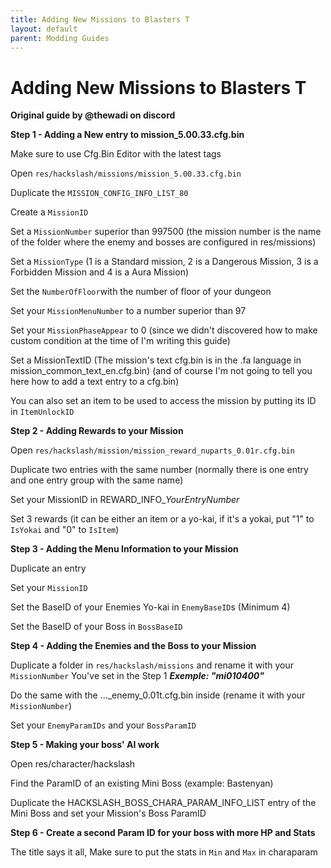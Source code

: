 ```yaml
---
title: Adding New Missions to Blasters T
layout: default
parent: Modding Guides
---
```


# Adding New Missions to Blasters T
**Original guide by @thewadi on discord**

**Step 1 - Adding a New entry to mission_5.00.33.cfg.bin**

Make sure to use Cfg.Bin Editor with the latest tags

Open `res/hackslash/missions/mission_5.00.33.cfg.bin`

Duplicate the `MISSION_CONFIG_INFO_LIST_80`

Create a `MissionID`

Set a `MissionNumber` superior than 997500 (the mission number is the name of the folder where the enemy and bosses are configured in res/missions)

Set a `MissionType` (1 is a Standard mission, 2 is a Dangerous Mission, 3 is a Forbidden Mission and 4 is a Aura Mission)

Set the `NumberOfFloor`with the number of floor of your dungeon

Set your `MissionMenuNumber` to a number superior than 97

Set your `MissionPhaseAppear` to 0 (since we didn't discovered how to make custom condition at the time of I'm writing this guide)

Set a MissionTextID (The mission's text cfg.bin is in the .fa language in mission_common_text_en.cfg.bin) (and of course I'm not going to tell you here how to add a text entry to a cfg.bin)

You can also set an item to be used to access the mission by putting its ID in `ItemUnlockID`

**Step 2 - Adding Rewards to your Mission**

Open `res/hackslash/mission/mission_reward_nuparts_0.01r.cfg.bin`

Duplicate two entries with the same number (normally there is one entry and one entry group with the same name)

Set your MissionID in REWARD_INFO_*YourEntryNumber*

Set 3 rewards (it can be either an item or a yo-kai, if it's a yokai, put "1" to `IsYokai` and "0" to `IsItem`)

**Step 3 - Adding the Menu Information to your Mission**

Duplicate an entry

Set your `MissionID`

Set the BaseID of your Enemies Yo-kai in `EnemyBaseID`s (Minimum 4)

Set the BaseID of your Boss in `BossBaseID`

**Step 4 - Adding the Enemies and the Boss to your Mission**

Duplicate a folder in `res/hackslash/missions` and rename it with your `MissionNumber` You've set in the Step 1 ***Exemple: "mi010400"***

Do the same with the ..._enemy_0.01t.cfg.bin inside (rename it with your `MissionNumber`)

Set your `EnemyParamIDs` and your `BossParamID`

**Step 5 - Making your boss' AI work**

Open res/character/hackslash

Find the ParamID of an existing Mini Boss (example: Bastenyan)

Duplicate the HACKSLASH_BOSS_CHARA_PARAM_INFO_LIST entry of the Mini Boss and set your Mission's Boss ParamID

**Step 6 - Create a second Param ID for your boss with more HP and Stats**

The title says it all, Make sure to put the stats in `Min` and `Max` in charaparam
